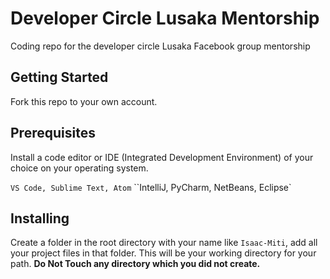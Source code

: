 # Developer Circle Lusaka Mentorship

Coding repo for the developer circle Lusaka Facebook group mentorship

## Getting Started

Fork this repo to your own account.

## Prerequisites

Install a code editor or IDE (Integrated Development Environment) of your choice on your operating system.

`VS Code, Sublime Text, Atom`
``IntelliJ, PyCharm, NetBeans, Eclipse`

## Installing

Create a folder in the root directory with your name like `Isaac-Miti`, add all your project files in that folder. This will be your working directory for your path. **Do Not Touch any directory which you did not create.**
